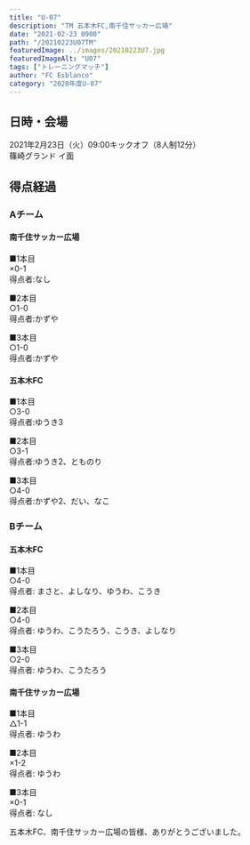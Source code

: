 ```yaml
---
title: "U-07"
description: "TM 五本木FC,南千住サッカー広場"
date: "2021-02-23 0900"
path: "/20210223U07TM"
featuredImage: ../images/20210223U7.jpg
featuredImageAlt: "U07"
tags: ["トレーニングマッチ"]
author: "FC Esblanco"
category: "2020年度U-07"
---
```


## 日時・会場

2021年2月23日（火）09:00キックオフ（8人制12分）<br>
篠崎グランド イ面

## 得点経過

### Aチーム

#### 南千住サッカー広場

■1本目<br>
×0-1<br>
得点者:なし

■2本目<br>
○1-0<br>
得点者:かずや

■3本目<br>
○1-0<br>
得点者:かずや

#### 五本木FC

■1本目<br>
○3-0<br>
得点者:ゆうき3

■2本目<br>
○3-1<br>
得点者:ゆうき2、とものり

■3本目<br>
○4-0<br>
得点者:かずや2、だい、なこ

### Bチーム

#### 五本木FC

■1本目<br>
○4-0<br>
得点者: まさと、よしなり、ゆうわ、こうき

■2本目<br>
○4-0<br>
得点者: ゆうわ、こうたろう、こうき、よしなり

■3本目<br>
○2-0<br>
得点者: ゆうわ、こうたろう

#### 南千住サッカー広場

■1本目<br>
△1-1<br>
得点者: ゆうわ

■2本目<br>
×1-2<br>
得点者: ゆうわ

■3本目<br>
×0-1<br>
得点者: なし



五本木FC、南千住サッカー広場の皆様、ありがとうございました。
